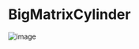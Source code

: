 # BigMatrixCylinder

![image](https://github.com/makeTVee/BigMatrixCylinder/assets/18531000/c600e6b2-864a-4ea3-a0e9-51fce3c3d0de)


